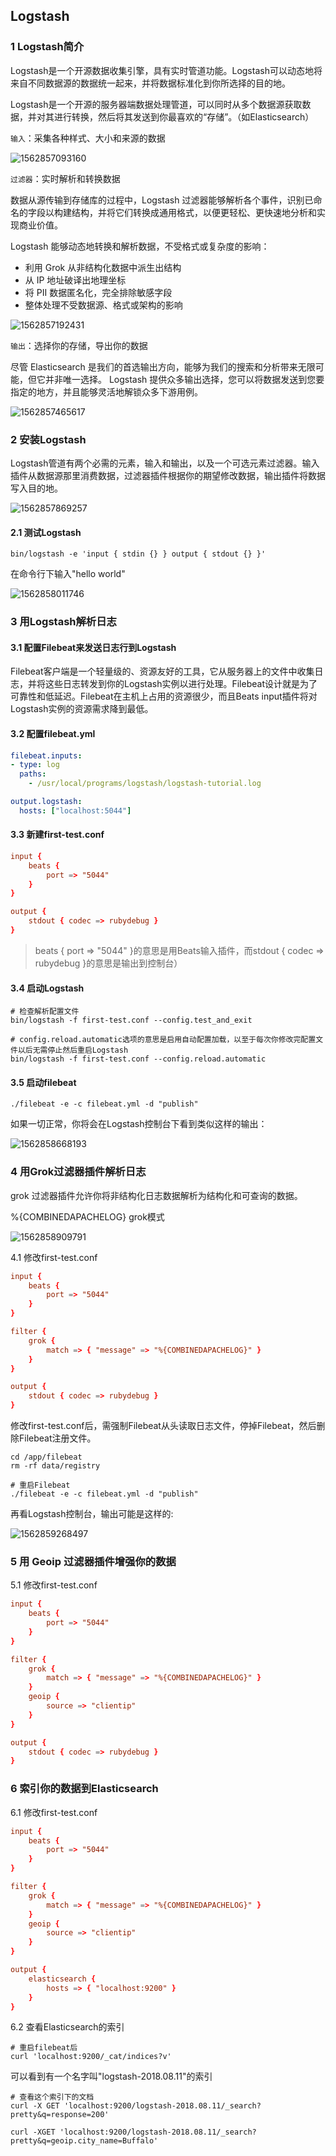 ## Logstash

### 1 Logstash简介

Logstash是一个开源数据收集引擎，具有实时管道功能。Logstash可以动态地将来自不同数据源的数据统一起来，并将数据标准化到你所选择的目的地。

Logstash是一个开源的服务器端数据处理管道，可以同时从多个数据源获取数据，并对其进行转换，然后将其发送到你最喜欢的“存储”。（如Elasticsearch）

`输入`：采集各种样式、大小和来源的数据

![1562857093160](assets/1562857093160.png)



`过滤器`：实时解析和转换数据

数据从源传输到存储库的过程中，Logstash 过滤器能够解析各个事件，识别已命名的字段以构建结构，并将它们转换成通用格式，以便更轻松、更快速地分析和实现商业价值。

Logstash 能够动态地转换和解析数据，不受格式或复杂度的影响：

- 利用 Grok 从非结构化数据中派生出结构
- 从 IP 地址破译出地理坐标
- 将 PII 数据匿名化，完全排除敏感字段
- 整体处理不受数据源、格式或架构的影响



![1562857192431](assets/1562857192431.png)





`输出`：选择你的存储，导出你的数据

尽管 Elasticsearch 是我们的首选输出方向，能够为我们的搜索和分析带来无限可能，但它并非唯一选择。
Logstash 提供众多输出选择，您可以将数据发送到您要指定的地方，并且能够灵活地解锁众多下游用例。

![1562857465617](assets/1562857465617.png)



### 2 安装Logstash

Logstash管道有两个必需的元素，输入和输出，以及一个可选元素过滤器。输入插件从数据源那里消费数据，过滤器插件根据你的期望修改数据，输出插件将数据写入目的地。

![1562857869257](assets/1562857869257.png)

#### 2.1 测试Logstash

```shell
bin/logstash -e 'input { stdin {} } output { stdout {} }'
```

在命令行下输入"hello world"

![1562858011746](assets/1562858011746.png)



### 3 用Logstash解析日志

#### 3.1 配置Filebeat来发送日志行到Logstash

Filebeat客户端是一个轻量级的、资源友好的工具，它从服务器上的文件中收集日志，并将这些日志转发到你的Logstash实例以进行处理。Filebeat设计就是为了可靠性和低延迟。Filebeat在主机上占用的资源很少，而且Beats input插件将对Logstash实例的资源需求降到最低。



#### 3.2 配置filebeat.yml

```yml
filebeat.inputs:
- type: log
  paths:
    - /usr/local/programs/logstash/logstash-tutorial.log

output.logstash:
  hosts: ["localhost:5044"]
```



#### 3.3 新建first-test.conf

```conf
input {
	beats {
		port => "5044"
	}
}

output {
	stdout { codec => rubydebug }
}
```

>beats { port => "5044" }的意思是用Beats输入插件，而stdout { codec => rubydebug }的意思是输出到控制台）



#### 3.4 启动Logstash

```shell
# 检查解析配置文件
bin/logstash -f first-test.conf --config.test_and_exit

# config.reload.automatic选项的意思是启用自动配置加载，以至于每次你修改完配置文件以后无需停止然后重启Logstash
bin/logstash -f first-test.conf --config.reload.automatic
```



#### 3.5 启动filebeat

```shell
./filebeat -e -c filebeat.yml -d "publish"
```

如果一切正常，你将会在Logstash控制台下看到类似这样的输出：

![1562858668193](assets/1562858668193.png)





### 4 用Grok过滤器插件解析日志

grok 过滤器插件允许你将非结构化日志数据解析为结构化和可查询的数据。

%{COMBINEDAPACHELOG} grok模式

![1562858909791](assets/1562858909791.png)



4.1 修改first-test.conf

```conf
input {
	beats {
		port => "5044"
	}
}

filter {
	grok {
		match => { "message" => "%{COMBINEDAPACHELOG}" }
	}
}

output {
	stdout { codec => rubydebug }
}
```



修改first-test.conf后，需强制Filebeat从头读取日志文件，停掉Filebeat，然后删除Filebeat注册文件。

```shell
cd /app/filebeat
rm -rf data/registry

# 重启Filebeat
./filebeat -e -c filebeat.yml -d "publish"
```



再看Logstash控制台，输出可能是这样的:

![1562859268497](assets/1562859268497.png)





### 5 用 Geoip 过滤器插件增强你的数据

5.1 修改first-test.conf

```conf
input {
	beats {
		port => "5044"
	}
}

filter {
	grok {
		match => { "message" => "%{COMBINEDAPACHELOG}" }
	}
	geoip {
		source => "clientip"
	}
}

output {
	stdout { codec => rubydebug }
}
```



### 6 索引你的数据到Elasticsearch

6.1 修改first-test.conf

```conf
input {
	beats {
		port => "5044"
	}
}

filter {
	grok {
		match => { "message" => "%{COMBINEDAPACHELOG}" }
	}
	geoip {
		source => "clientip"
	}
}

output {
	elasticsearch {
		hosts => { "localhost:9200" }
	}
}
```



6.2 查看Elasticsearch的索引

```shell
# 重启filebeat后
curl 'localhost:9200/_cat/indices?v'
```

可以看到有一个名字叫"logstash-2018.08.11"的索引



```shell
# 查看这个索引下的文档
curl -X GET 'localhost:9200/logstash-2018.08.11/_search?pretty&q=response=200'
```





```shell
curl -XGET 'localhost:9200/logstash-2018.08.11/_search?pretty&q=geoip.city_name=Buffalo'
```





